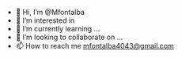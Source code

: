 - 👋 Hi, I’m @Mfontalba
- 👀 I’m interested in 
- 🌱 I’m currently learning ...
- 💞️ I’m looking to collaborate on ...
- 📫 How to reach me mfontalba4043@gmail.com

<!---
Mfontalba/Mfontalba is a ✨ special ✨ repository because its `README.md` (this file) appears on your GitHub profile.
You can click the Preview link to take a look at your changes.
--->
